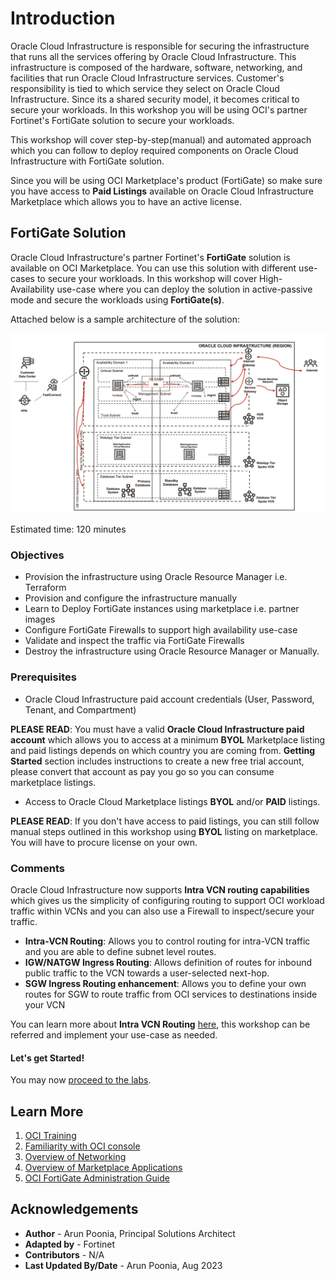 # Introduction

Oracle Cloud Infrastructure is responsible for securing the infrastructure that runs all the services offering by Oracle Cloud Infrastructure. This infrastructure is composed of the hardware, software, networking, and facilities that run Oracle Cloud Infrastructure services. Customer's responsibility is tied to which service they select on Oracle Cloud Infrastructure. Since its a shared security model, it becomes critical to secure your workloads. In this workshop you will be using OCI's partner Fortinet's FortiGate solution to secure your workloads. 

This workshop will cover step-by-step(manual) and automated approach which you can follow to deploy required components on Oracle Cloud Infrastructure with FortiGate solution.

Since you will be using OCI Marketplace's product (FortiGate) so make sure you have access to **Paid Listings** available on Oracle Cloud Infrastructure Marketplace which allows you to have an active license. 

## FortiGate Solution

Oracle Cloud Infrastructure's partner Fortinet's **FortiGate** solution is available on OCI Marketplace. You can use this solution with different use-cases to secure your workloads. In this workshop will cover High-Availability use-case where you can deploy the solution in active-passive mode and secure the workloads using **FortiGate(s)**. 

Attached below is a sample architecture of the solution:

   ![OCI Network Topology Architecture with FortiGate Solution](../common/images/arch.png " ")

Estimated time: 120 minutes

### Objectives

   - Provision the infrastructure using Oracle Resource Manager i.e. Terraform
   - Provision and configure the infrastructure manually 
   - Learn to Deploy FortiGate instances using marketplace i.e. partner images
   - Configure FortiGate Firewalls to support high availability use-case 
   - Validate and inspect the traffic via FortiGate Firewalls
   - Destroy the infrastructure using Oracle Resource Manager or Manually.

### Prerequisites

   - Oracle Cloud Infrastructure paid account credentials (User, Password, Tenant, and Compartment)

   **PLEASE READ**: You must have a valid **Oracle Cloud Infrastructure paid account** which allows you to access at a minimum **BYOL** Marketplace listing and paid listings depends on which country you are coming from. **Getting Started** section includes instructions to create a new free trial account, please convert that account as pay you go so you can consume marketplace listings.

   - Access to Oracle Cloud Marketplace listings **BYOL** and/or **PAID** listings.

**PLEASE READ**: If you don't have access to paid listings, you can still follow manual steps outlined in this workshop using **BYOL** listing on marketplace. You will have to procure license on your own.

### Comments

Oracle Cloud Infrastructure now supports **Intra VCN routing capabilities** which gives us the simplicity of configuring routing to support OCI workload traffic within VCNs and you can also use a Firewall to inspect/secure your traffic. 

- **Intra-VCN Routing**: Allows you to control routing for intra-VCN traffic and you are able to define subnet level routes.
- **IGW/NATGW Ingress Routing**: Allows definition of routes for inbound public traffic to the VCN towards a user-selected next-hop.
- **SGW Ingress Routing enhancement**: Allows you to define your own routes for SGW to route traffic from OCI services to destinations inside your VCN

You can learn more about **Intra VCN Routing** [here](https://docs.oracle.com/en-us/iaas/Content/Network/Tasks/managingroutetables.htm#:~:text=Intra%2DVCN%20routing%20allows%20you,route%20for%20the%20VCN%20CIDR.), this workshop can be referred and implement your use-case as needed. 

#### Let's get Started!

You may now [proceed to the labs](#next).

## Learn More

1. [OCI Training](https://www.oracle.com/cloud/iaas/training/)
2. [Familiarity with OCI console](https://docs.us-phoenix-1.oraclecloud.com/Content/GSG/Concepts/console.htm)
3. [Overview of Networking](https://docs.us-phoenix-1.oraclecloud.com/Content/Network/Concepts/overview.htm)
4. [Overview of Marketplace Applications](https://docs.oracle.com/en-us/iaas/Content/Marketplace/Concepts/marketoverview.htm)
5. [OCI FortiGate Administration Guide](https://docs.fortinet.com/document/fortigate-public-cloud/7.0.0/oci-administration-guide/16658/about-fortigate-vm-for-oci)

## Acknowledgements

- **Author** - Arun Poonia, Principal Solutions Architect
- **Adapted by** -  Fortinet
- **Contributors** - N/A
- **Last Updated By/Date** - Arun Poonia, Aug 2023